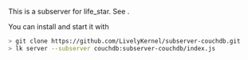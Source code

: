 This is a subserver for life_star. See [](https://github.com/LivelyKernel/LivelyKernel/wiki/Subservers).

You can install and start it with

```sh
> git clone https://github.com/LivelyKernel/subserver-couchdb.git
> lk server --subserver couchdb:subserver-couchdb/index.js
```
